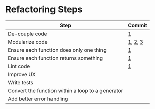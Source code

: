 # Refactoring Steps

| Step                                              | Commit |
|---------------------------------------------------|--------|
| De-couple code                                    | [1](https://github.com/mjhea0/mosiac/commit/3460098ac220eb50dedd414baf780891e0abcbb2)       |
| Modularize code                                   | [1](https://github.com/mjhea0/mosiac/commit/7094cb97c9e84b4542f07bd977bd6fa9e0f2ec5e), [2](https://github.com/mjhea0/mosiac/commit/3460098ac220eb50dedd414baf780891e0abcbb2), [3](https://github.com/mjhea0/mosiac/commit/0f34c48964a17f587f07ca830add537d636763c7) |
| Ensure each function does only one thing          | [1](https://github.com/mjhea0/mosiac/commit/3460098ac220eb50dedd414baf780891e0abcbb2)          |
| Ensure each function returns something            | [1](https://github.com/mjhea0/mosiac/commit/3460098ac220eb50dedd414baf780891e0abcbb2)          |
| Lint code                                         | [1](https://github.com/mjhea0/mosiac/commit/6b0e7c5e787c5d75ff368ac65b8aa4157e2150c8)       |
| Improve UX                                        |        |
| Write tests                                       |        |
| Convert the function within a loop to a generator |        |
| Add better error handling                         |        |
